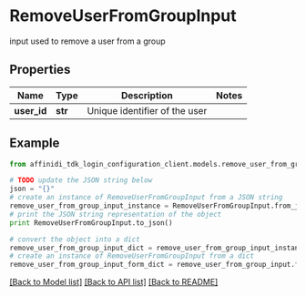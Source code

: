 # RemoveUserFromGroupInput

input used to remove a user from a group

## Properties

| Name        | Type    | Description                   | Notes |
| ----------- | ------- | ----------------------------- | ----- |
| **user_id** | **str** | Unique identifier of the user |

## Example

```python
from affinidi_tdk_login_configuration_client.models.remove_user_from_group_input import RemoveUserFromGroupInput

# TODO update the JSON string below
json = "{}"
# create an instance of RemoveUserFromGroupInput from a JSON string
remove_user_from_group_input_instance = RemoveUserFromGroupInput.from_json(json)
# print the JSON string representation of the object
print RemoveUserFromGroupInput.to_json()

# convert the object into a dict
remove_user_from_group_input_dict = remove_user_from_group_input_instance.to_dict()
# create an instance of RemoveUserFromGroupInput from a dict
remove_user_from_group_input_form_dict = remove_user_from_group_input.from_dict(remove_user_from_group_input_dict)
```

[[Back to Model list]](../README.md#documentation-for-models) [[Back to API list]](../README.md#documentation-for-api-endpoints) [[Back to README]](../README.md)
